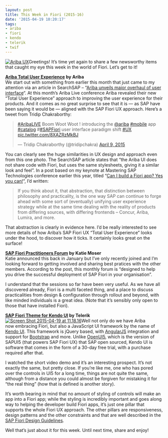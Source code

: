 ```yaml
---
layout: post
title: This Week in Fiori (2015-16)
date: '2015-04-19 10:20:17'
tags:
- ariba
- fiori
- kendo
- telerik
- twif
---
```



[![Ariba UX](/wp-content/uploads/2015/04/Screen-Shot-2015-04-19-at-09.45.08.png)](/wp-content/uploads/2015/04/Screen-Shot-2015-04-19-at-09.45.08.png)Greetings! It’s time yet again to share a few newsworthy items that caught my eye this week in the world of Fiori. Let’s get to it!

**[Ariba Total User Experience](https://youtu.be/opbypeGLZd0) by Ariba**  
 We start out with something from earlier this month that just came to my attention via an article in SearchSAP – “[Ariba unveils major overhaul of user interface](http://searchsap.techtarget.com/news/4500244534/Ariba-unveils-major-overhaul-of-UI)“. At this month’s Ariba Live conference Ariba revealed their new “Total User Experience” approach to improving the user experience for their products. And it comes as no great surprise to see that it is — as SAP have been saying it would be — aligned with the SAP Fiori UX approach. Here’s a tweet from Tridip Chakraborthy:

> [#AribaLIVE](https://twitter.com/hashtag/AribaLIVE?src=hash) Boom Woot Woot ! introducing the [@ariba](https://twitter.com/ariba) [#mobile](https://twitter.com/hashtag/mobile?src=hash) app [#catalog](https://twitter.com/hashtag/catalog?src=hash) #[#SAPFiori](https://twitter.com/hashtag/SAPFiori?src=hash) user interface paradigm shift [#UX](https://twitter.com/hashtag/UX?src=hash) [pic.twitter.com/8XAZRzMkBJ](http://t.co/8XAZRzMkBJ)
> 
> — Tridip Chakraborthy (@tridipchakra) [April 9, 2015](https://twitter.com/tridipchakra/status/586212694644011009)

<script async="" charset="utf-8" src="//platform.twitter.com/widgets.js"></script>

You can clearly see the huge similarities in UX design and approach even from this one photo. The SearchSAP article states that “the Ariba UI does not share code with Fiori, but uses the same stylesheets, giving it a similar look and feel”. In a post based on my keynote at Mastering SAP Technologies conference earlier this year, titled “[Can I build a Fiori app? Yes you can!](http://www.bluefinsolutions.com/Blogs/DJ-Adams/March-2015/Can-I-build-a-Fiori-app-Yes-you-can!/)“, I’d written:

> If you think about it, that abstraction, that distinction between philosophy and practicality, is the one way SAP can continue to forge ahead with some sort of (eventually) unifying user experience strategy while at the same time dealing with the reality of products from differing sources, with differing frontends – Concur, Ariba, Lumira, and more.

That abstraction is clearly in evidence here. I’d be really interested to see more details of how Ariba’s SAP Fiori UX “Total User Experience” looks under the hood, to discover how it ticks. It certainly looks great on the surface!

**[SAP Fiori Practitioners Forum](http://scn.sap.com/community/mobile/blog/2015/01/14/maximize-your-investment-in-sap-fiori-free-practitioners-forum-best-practices) by Katie Moser**  
 Katie announced this back in January but I’ve only recently joined and I’m looking forward to getting involved and sharing best pratices with the other members. According to the post, this monthly forum is “designed to help you drive the successful deployment of SAP Fiori in your organisation”.

I understand that the sessions so far have been very useful. As we have all discovered already, Fiori is a multi faceted thing, and a place to discuss practicalities from design & configuration through rollout and beyond, with like minded individuals is a great idea. (Note that it’s sensibly only open to those that have installed Fiori).

**[SAP Fiori Theme for Kendo UI](http://www.telerik.com/kendo-ui/sap-fiori-theme-html5-widgets) by Telerik**  
[![Screen Shot 2015-04-19 at 11.18.16](/wp-content/uploads/2015/04/Screen-Shot-2015-04-19-at-11.18.16-244x300.png)](/wp-content/uploads/2015/04/Screen-Shot-2015-04-19-at-11.18.16.png)Well not only do we have Ariba now embracing Fiori, but also a JavaScript UI framework by the name of [Kendo UI](http://www.telerik.com/kendo-ui). This framework is jQuery based, with [AngularJS](https://angularjs.org/) integration and support for [Bootstrap](http://getbootstrap.com/) and more. Unlike [OpenUI5](http://openui5.org), which is the version of SAPUI5 (that powers SAP Fiori UX) that SAP open sourced, Kendo UI is software that comes in the form of a 30-day free trial, with a purchase required after that.

I watched the short video demo and it’s an interesting prospect. It’s not exactly the same, but pretty close. If you’re like me, one who has pored over the controls in UI5 for a long time, things are not quite the same, although from a distance you could almost be forgiven for mistaking it for “the real thing” (how that is defined is another story).

It’s worth bearing in mind that no amount of styling of controls will make an app into a Fiori app; while the styling is incredibly important and goes along way to helping the developer build Fiori apps, it’s just one pillar that supports the whole Fiori UX approach. The other pillars are responsiveness, design patterns and the other constraints and that are well described in the [SAP Fiori Design Guidelines](http://experience.sap.com/fiori-guidelines/index.html).

Well that’s just about it for this week. Until next time, share and enjoy!


